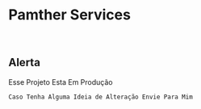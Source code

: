 # Pamther Services
<br>

## Alerta
<p>Esse Projeto Esta Em Produção</p>

``` Caso Tenha Alguma Ideia de Alteração Envie Para Mim ```
